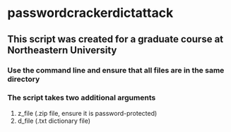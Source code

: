 # passwordcrackerdictattack
## This script was created for a graduate course at Northeastern University
 ### Use the command line and ensure that all files are in the same directory
 ### The script takes two additional arguments
1. z_file (.zip file, ensure it is password-protected)
2.  d_file (.txt dictionary file)
  

